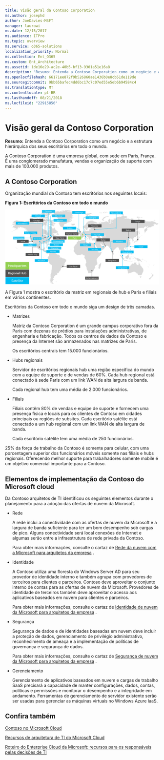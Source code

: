 ```yaml
---
title: Visão geral da Contoso Corporation
ms.author: josephd
author: JoeDavies-MSFT
manager: laurawi
ms.date: 12/15/2017
ms.audience: ITPro
ms.topic: overview
ms.service: o365-solutions
localization_priority: Normal
ms.collection: Ent_O365
ms.custom: Ent_Architecture
ms.assetid: 1de16e29-ac2e-40b5-bf13-9301a51e16a8
description: 'Resumo: Entenda a Contoso Corporation como um negócio e a estrutura hierárquica dos seus escritórios em todo o mundo.'
ms.openlocfilehash: 66171ee872f9b526860ae1436b0e8cb51de119de
ms.sourcegitcommit: 9bb65bafec4dd6bc17c7c07ed55e5eb6b94584c4
ms.translationtype: MT
ms.contentlocale: pt-BR
ms.lasthandoff: 08/21/2018
ms.locfileid: "22915856"
---
```

# <a name="overview-of-the-contoso-corporation"></a>Visão geral da Contoso Corporation

 **Resumo:** Entenda a Contoso Corporation como um negócio e a estrutura hierárquica dos seus escritórios em todo o mundo.
  
A Contoso Corporation é uma empresa global, com sede em Paris, França. É uma conglomerado manufatura, vendas e organização de suporte com mais de 100.000 produtos. 
  
## <a name="the-contoso-corporation"></a>A Contoso Corporation

Organização mundial da Contoso tem escritórios nos seguintes locais:
  
**Figura 1: Escritórios da Contoso em todo o mundo**

![Os escritórios da Contoso Corporation em todo o mundo](media/Contoso-Poster/Contoso-WW-Org.png)

  
A Figura 1 mostra o escritório da matriz em regionais de hub e Paris e filiais em vários continentes.
  
Escritórios da Contoso em todo o mundo siga um design de três camadas.
  
- Matrizes
    
    Matriz da Contoso Corporation é um grande campus corporativo fora da Paris com dezenas de prédios para instalações administrativas, de engenharia e fabricação. Todos os centros de dados da Contoso e presença da Internet são armazenados nas matrizes de Paris.
    
    Os escritórios centrais tem 15.000 funcionários.
    
- Hubs regionais
    
    Servidor de escritórios regionais hub uma região específica do mundo com a equipe de suporte e de vendas de 60%. Cada hub regional está conectado à sede Paris com um link WAN de alta largura de banda. 
    
    Cada regional hub tem uma média de 2.000 funcionários.
    
- Filiais
    
    Filiais contêm 80% de vendas e equipe de suporte e fornecem uma presença física e locais para os clientes de Contoso em cidades principais ou regiões de subsites. Cada escritório satélite está conectado a um hub regional com um link WAN de alta largura de banda.
    
    Cada escritório satélite tem uma média de 250 funcionários.
    
25% da força de trabalho da Contoso é somente para celular, com uma porcentagem superior dos funcionários móveis somente nas filiais e hubs regionais. Oferecendo melhor suporte para trabalhadores somente mobile é um objetivo comercial importante para a Contoso.
  
## <a name="elements-of-contosos-implementation-of-the-microsoft-cloud"></a>Elementos de implementação da Contoso do Microsoft cloud

Da Contoso arquitetos de TI identificou os seguintes elementos durante o planejamento para a adoção das ofertas de nuvem da Microsoft.
  
- Rede
    
    A rede inclui a conectividade com as ofertas de nuvem da Microsoft e a largura de banda suficiente para ter um bom desempenho sob cargas de pico. Alguns conectividade será local conexões de Internet e algumas serão entre a infraestrutura de rede privada da Contoso.
    
    Para obter mais informações, consulte o cartaz de [Rede da nuvem com a Microsoft para arquitetos da empresa](microsoft-cloud-networking-for-enterprise-architects.md) .
   
- Identidade
    
    A Contoso utiliza uma floresta do Windows Server AD para seu provedor de identidade interno e também agrupa com provedores de terceiros para clientes e parceiros. Contoso deve aproveitar o conjunto interno de contas para as ofertas de nuvem da Microsoft. Provedores de identidade de terceiros também deve aproveitar o acesso aos aplicativos baseados em nuvem para clientes e parceiros.
    
    Para obter mais informações, consulte o cartaz de [Identidade de nuvem da Microsoft para arquitetos da empresa](microsoft-cloud-it-architecture-resources.md#identity) .
    
- Segurança
    
    Segurança de dados e de identidades baseadas em nuvem deve incluir a proteção de dados, gerenciamento de privilégio administrativo, reconhecimento de ameaça e a implementação de políticas de governança e segurança de dados.
    
    Para obter mais informações, consulte o cartaz de [Segurança de nuvem da Microsoft para arquitetos da empresa](http://aka.ms/cloudarchsecurity) .
    
- Gerenciamento
    
    Gerenciamento de aplicativos baseados em nuvem e cargas de trabalho SaaS precisará a capacidade de manter configurações, dados, contas, políticas e permissões e monitorar o desempenho e a integridade em andamento. Ferramentas de gerenciamento de servidor existente serão ser usadas para gerenciar as máquinas virtuais no Windows Azure IaaS.
    
## <a name="see-also"></a>Confira também

[Contoso no Microsoft Cloud](contoso-in-the-microsoft-cloud.md)
  
[Recursos de arquitetura de TI do Microsoft Cloud](microsoft-cloud-it-architecture-resources.md)

[Roteiro do Enterprise Cloud da Microsoft: recursos para os responsáveis pelas decisões de TI](https://sway.com/FJ2xsyWtkJc2taRD)
 


